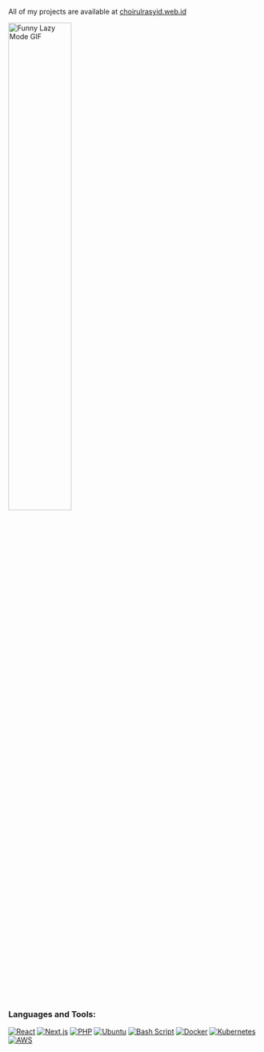 All of my projects are available at [choirulrasyid.web.id](https://choirulrasyid.web.id)  

<img src="https://user-images.githubusercontent.com/74038190/213911167-6bc9ef46-2950-481c-a03c-189f9506083b.gif" width="50%" alt="Funny Lazy Mode GIF" />

<h3 align="left">Languages and Tools:</h3>  
<p align="left">   
  <a href="https://reactjs.org" target="_blank"><img src="https://img.shields.io/badge/React-20232A?style=for-the-badge&logo=react&logoColor=61DAFB" alt="React" /></a>  
  <a href="https://nextjs.org/" target="_blank"><img src="https://img.shields.io/badge/Next.js-000000?style=for-the-badge&logo=nextdotjs&logoColor=white" alt="Next.js" /></a>  
  <a href="https://www.php.net/" target="_blank"><img src="https://img.shields.io/badge/PHP-777BB4?style=for-the-badge&logo=php&logoColor=white" alt="PHP" /></a>
  <a href="https://ubuntu.com/" target="_blank"><img src="https://img.shields.io/badge/Ubuntu-E95420?style=for-the-badge&logo=ubuntu&logoColor=white" alt="Ubuntu" /></a>
  <a href="https://www.gnu.org/software/bash/" target="_blank"><img src="https://img.shields.io/badge/Bash_Script-4EAA25?style=for-the-badge&logo=gnu-bash&logoColor=white" alt="Bash Script" /></a>  
  <a href="https://www.docker.com/" target="_blank"><img src="https://img.shields.io/badge/Docker-2496ED?style=for-the-badge&logo=docker&logoColor=white" alt="Docker" /></a>  
  <a href="https://kubernetes.io/" target="_blank"><img src="https://img.shields.io/badge/Kubernetes-326CE5?style=for-the-badge&logo=kubernetes&logoColor=white" alt="Kubernetes" /></a>  
  <a href="https://aws.amazon.com/" target="_blank"><img src="https://img.shields.io/badge/AWS-232F3E?style=for-the-badge&logo=amazon-aws&logoColor=FF9900" alt="AWS" /></a>  
</p>
